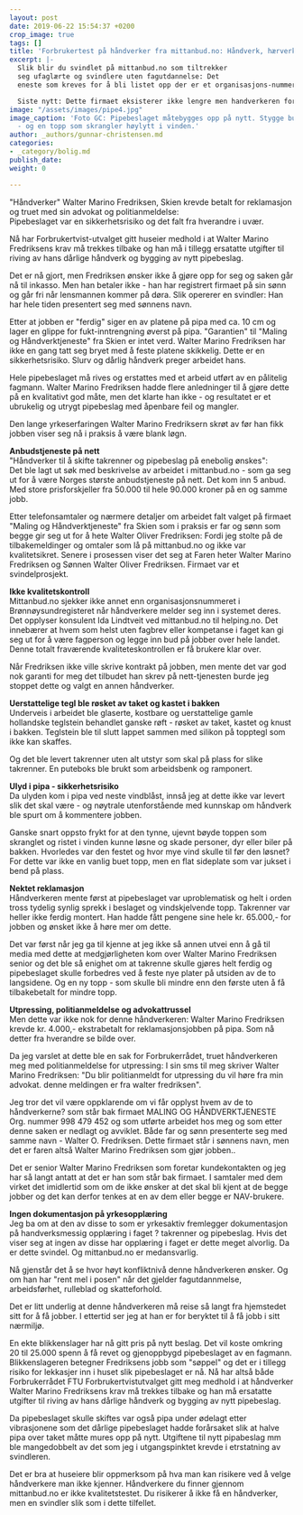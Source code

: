 ```yaml
---
layout: post
date: 2019-06-22 15:54:37 +0200
crop_image: true
tags: []
title: 'Forbrukertest på håndverker fra mittanbud.no: Håndverk, hærverk eller svindel?'
excerpt: |-
  Slik blir du svindlet på mittanbud.no som tiltrekker
  seg ufaglærte og svindlere uten fagutdannelse: Det
  eneste som kreves for å bli listet opp der er et organisasjons-nummer i Brønnøysund-registeret.

  Siste nytt: Dette firmaet eksisterer ikke lengre men handverkeren fortsetter under annet navn. Se opp for denne svindleren!"Håndverker" Walter Marino Fredriksen, Skien krevde betalt for reklamasjon og truet med sin advokat og politianmeldelse: Pipebeslaget var en sikkerhetsrisiko og det falt fra hverandre i uvær.
image: "/assets/images/pipe4.jpg"
image_caption: 'Foto GC: Pipebeslaget måtebygges opp på nytt. Stygge bulker og sprekker
  - og en topp som skrangler høylytt i vinden.'
author: _authors/gunnar-christensen.md
categories:
- _category/bolig.md
publish_date: 
weight: 0

---
```

  
"Håndverker" Walter Marino Fredriksen, Skien krevde betalt for reklamasjon og truet med sin advokat og politianmeldelse:  
Pipebeslaget var en sikkerhetsrisiko og det falt fra hverandre i uvær.

Nå har Forbrukertvist-utvalget gitt huseier medhold i at Walter Marino Fredriksens krav må trekkes tilbake og han må i tillegg ersatatte utgifter til riving av hans dårlige håndverk og bygging av nytt pipebeslag.

Det er nå gjort, men Fredriksen ønsker ikke å gjøre opp for seg og saken går nå til inkasso. Men han betaler ikke - han har registrert firmaet på sin sønn og går fri når lensmannen kommer på døra. Slik opererer en svindler: Han har hele tiden presentert seg med sønnens navn.

Etter at jobben er "ferdig" siger en av platene på pipa med ca. 10 cm og lager en glippe for fukt-inntrengning øverst på pipa. "Garantien" til "Maling og Håndverktjeneste" fra Skien er intet verd. Walter Marino Fredriksen har ikke en gang tatt seg bryet med å feste platene skikkelig. Dette er en sikkerhetsrisiko. Slurv og dårlig håndverk preger arbeidet hans.

Hele pipebeslaget må rives og erstattes med et arbeid utført av en pålitelig fagmann. Walter Marino Fredriksen hadde flere anledninger til å gjøre dette på en kvalitativt god måte, men det klarte han ikke - og resultatet er et ubrukelig og utrygt pipebeslag med åpenbare feil og mangler.

Den lange yrkeserfaringen Walter Marino Fredriksern skrøt av før han fikk jobben viser seg nå i praksis å være blank løgn.

**Anbudstjeneste på nett**  
"Håndverker til å skifte takrenner og pipebeslag på enebolig ønskes":  
Det ble lagt ut søk med beskrivelse av arbeidet i mittanbud.no - som ga seg ut for å være Norges største anbudstjeneste på nett. Det kom inn 5 anbud. Med store prisforskjeller fra 50.000 til hele 90.000 kroner på en og samme jobb.

Etter telefonsamtaler og nærmere detaljer om arbeidet falt valget på firmaet "Maling og Håndverktjeneste" fra Skien som i praksis er far og sønn som begge gir seg ut for å hete Walter Oliver Fredriksen: Fordi jeg stolte på de tilbakemeldinger og omtaler som lå på mittanbud.no og ikke var kvalitetsikret. Senere i prosessen viser det seg at Faren heter Walter Marino Fredriksen og Sønnen Walter Oliver Fredriksen. Firmaet var et svindelprosjekt.

**Ikke kvalitetskontroll**  
Mittanbud.no sjekker ikke annet enn organisasjonsnummeret i Brønnøysundregisteret når håndverkere melder seg inn i systemet deres. Det opplyser konsulent Ida Lindtveit ved mittanbud.no til helping.no. Det innebærer at hvem som helst uten fagbrev eller kompetanse i faget kan gi seg ut for å være fagperson og legge inn bud på jobber over hele landet. Denne totalt fraværende kvaliteteskontrollen er få brukere klar over.

Når Fredriksen ikke ville skrive kontrakt på jobben, men mente det var god nok garanti for meg det tilbudet han skrev på nett-tjenesten burde jeg stoppet dette og valgt en annen håndverker.

**Uerstattelige tegl ble røsket av taket og kastet i bakken**  
Underveis i arbeidet ble glaserte, kostbare og uerstattelige gamle hollandske teglstein behandlet ganske røft - røsket av taket, kastet og knust i bakken. Teglstein ble til slutt lappet sammen med silikon på topptegl som ikke kan skaffes.

Og det ble levert takrenner uten alt utstyr som skal på plass for slike takrenner. En puteboks ble brukt som arbeidsbenk og ramponert.

**Ulyd i pipa - sikkerhetsrisiko**  
Da ulyden kom i pipa ved neste vindblåst, innså jeg at dette ikke var levert slik det skal være - og nøytrale utenforstående med kunnskap om håndverk ble spurt om å kommentere jobben.

Ganske snart oppsto frykt for at den tynne, ujevnt bøyde toppen som skranglet og ristet i vinden kunne løsne og skade personer, dyr eller biler på bakken. Hvorledes var den festet og hvor mye vind skulle til før den løsnet? For dette var ikke en vanlig buet topp, men en flat sideplate som var jukset i bend på plass.

**Nektet reklamasjon**  
Håndverkeren mente først at pipebeslaget var uproblematisk og helt i orden tross tydelig synlig sprekk i beslaget og vindskjelvende topp. Takrenner var heller ikke ferdig montert. Han hadde fått pengene sine hele kr. 65.000,- for jobben og ønsket ikke å høre mer om dette.

Det var først når jeg ga til kjenne at jeg ikke så annen utvei enn å gå til media med dette at medgjørligheten kom over Walter Marino Fredriksen senior og det ble så enighet om at takrenne skulle gjøres helt ferdig og pipebeslaget skulle forbedres ved å feste nye plater på utsiden av de to langsidene. Og en ny topp - som skulle bli mindre enn den første uten å få tilbakebetalt for mindre topp.

**Utpressing, politianmeldelse og advokattrussel**  
Men dette var ikke nok for denne håndverkeren: Walter Marino Fredriksen krevde kr. 4.000,- ekstrabetalt for reklamasjonsjobben på pipa. Som nå detter fra hverandre se bilde over.

Da jeg varslet at dette ble en sak for Forbrukerrådet, truet håndverkeren meg med politianmeldelse for utpressing: I sin sms til meg skriver Walter Marino Fredriksen: "Du blir politianmeldt for utpressing du vil høre fra min advokat. denne meldingen er fra walter fredriksen".

Jeg tror det vil være oppklarende om vi får opplyst hvem av de to håndverkerne? som står bak firmaet MALING OG HÅNDVERKTJENESTE Org. nummer 998 479 452 og som utførte arbeidet hos meg og som etter denne saken er nedlagt og avviklet. Både far og sønn presenterte seg med samme navn - Walter O. Fredriksen. Dette firmaet står i sønnens navn, men det er faren altså Walter Marino Fredriksen som gjør jobben..

Det er senior Walter Marino Fredriksen som foretar kundekontakten og jeg har så langt antatt at det er han som står bak firmaet. I samtaler med dem virket det imidlertid som om de ikke ønsker at det skal bli kjent at de begge jobber og det kan derfor tenkes at en av dem eller begge er NAV-brukere.

**Ingen dokumentasjon på yrkesopplæring**  
Jeg ba om at den av disse to som er yrkesaktiv fremlegger dokumentasjon på handverksmessig opplæring i faget ? takrenner og pipebeslag. Hvis det viser seg at ingen av disse har opplæring i faget er dette meget alvorlig. Da er dette svindel. Og mittanbud.no er medansvarlig.

Nå gjenstår det å se hvor høyt konfliktnivå denne håndverkeren ønsker. Og om han har "rent mel i posen" når det gjelder fagutdannmelse, arbeidsførhet, rulleblad og skatteforhold.

Det er litt underlig at denne håndverkeren må reise så langt fra hjemstedet sitt for å få jobber. I ettertid ser jeg at han er for beryktet til å få jobb i sitt nærmiljø.

En ekte blikkenslager har nå gitt pris på nytt beslag. Det vil koste omkring 20 til 25.000 spenn å få revet og gjenoppbygd pipebeslaget av en fagmann. Blikkenslageren betegner Fredriksens jobb som "søppel" og det er i tillegg risiko for lekkasjer inn i huset slik pipebeslaget er nå. Nå har altså både Forbrukerrådet FTU Forbrukertvistutvalget gitt meg medhold i at håndverker Walter Marino Fredriksens krav må trekkes tilbake og han må ersatatte utgifter til riving av hans dårlige håndverk og bygging av nytt pipebeslag.

Da pipebeslaget skulle skiftes var også pipa under ødelagt etter vibrasjonene som det dårlige pipebeslaget hadde forårsaket slik at halve pipa over taket måtte mures opp på nytt. Utgiftene til nytt pipabeslag mm ble mangedobbelt av det som jeg i utgangspinktet krevde i etrstatning av svindleren.

Det er bra at huseiere blir oppmerksom på hva man kan risikere ved å velge håndverkere man ikke kjenner. Håndverkere du finner gjennom mittanbud.no er ikke kvalitetstestet. Du risikerer å ikke få en håndverker, men en svindler slik som i dette tilfellet.